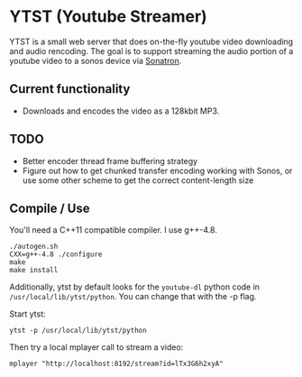 # YTST (Youtube Streamer)

YTST is a small web server that does on-the-fly youtube video
downloading and audio rencoding. The goal is to support streaming the
audio portion of a youtube video to a sonos device via
[Sonatron](https://sonatron.blakesmith.me).

## Current functionality

- Downloads and encodes the video as a 128kbit MP3.

## TODO

- Better encoder thread frame buffering strategy
- Figure out how to get chunked transfer encoding working with Sonos, or use some other scheme to get the correct content-length size

## Compile / Use

You'll need a C++11 compatible compiler. I use g++-4.8.

    ./autogen.sh
	CXX=g++-4.8 ./configure
	make
	make install
	
Additionally, ytst by default looks for the `youtube-dl` python code
in `/usr/local/lib/ytst/python`. You can change that with the -p flag.
	
Start ytst:

    ytst -p /usr/local/lib/ytst/python
	
Then try a local mplayer call to stream a video:

    mplayer "http://localhost:8192/stream?id=lTx3G6h2xyA"
	

